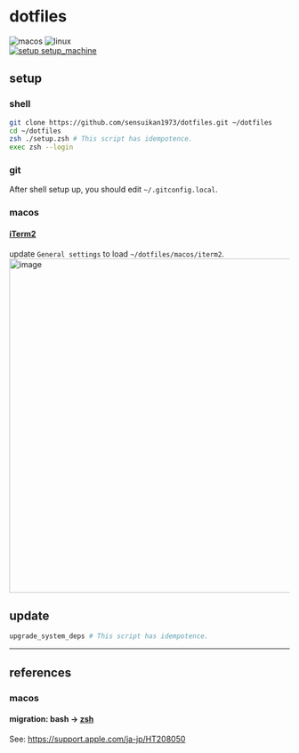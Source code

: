 # dotfiles

![macos](https://img.shields.io/badge/macos-black.svg?logo=Apple) ![linux](https://img.shields.io/badge/linux-black.svg?logo=Linux)  
[![setup setup_machine](https://github.com/sensuikan1973/dotfiles/actions/workflows/setup_machine.yaml/badge.svg)](https://github.com/sensuikan1973/dotfiles/actions/workflows/setup_machine.yaml)

## setup

### shell

```zsh
git clone https://github.com/sensuikan1973/dotfiles.git ~/dotfiles
cd ~/dotfiles
zsh ./setup.zsh # This script has idempotence.
exec zsh --login
```

### git
After shell setup up, you should edit `~/.gitconfig.local`.

### macos

#### [iTerm2](https://iterm2.com/)

update `General settings` to load `~/dotfiles/macos/iterm2`.
<img width="600" alt="image" src="https://user-images.githubusercontent.com/23427957/153912371-de3c5612-dc43-4d5b-8e1f-3fab32876cb8.png">

## update

```zsh
upgrade_system_deps # This script has idempotence.
```

---

## references

### macos

#### migration: bash -> [zsh](http://www.strcat.de/zsh/)

See: https://support.apple.com/ja-jp/HT208050
